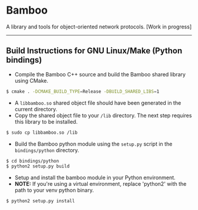 # Bamboo
A library and tools for object-oriented network protocols. [Work in progress]

----------------

## Build Instructions for GNU Linux/Make (Python bindings)

- Compile the Bamboo C++ source and build the Bamboo shared library using CMake.
```bash
$ cmake . -DCMAKE_BUILD_TYPE=Release -DBUILD_SHARED_LIBS=1
```

- A `libbamboo.so` shared object file should have been generated in the current directory.
- Copy the shared object file to your `/lib` directory. The next step requires this library to be installed.
```bash
$ sudo cp libbamboo.so /lib
```

- Build the Bamboo python module using the `setup.py` script in the `bindings/python` directory.
```bash
$ cd bindings/python
$ python2 setup.py build
```

- Setup and install the bamboo module in your Python environment.
- **NOTE:** If you're using a virtual environment, replace 'python2' with the path to your venv python binary.
```bash
$ python2 setup.py install
```
